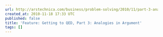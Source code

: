 ```yaml
---
url: http://arstechnica.com/business/problem-solving/2010/11/part-3-analogies-in-argument.ars
created_at: 2010-11-18 17:33 UTC
published: false
title: 'Feature: Getting to QED, Part 3: Analogies in Argument'
tags: []
---
```



